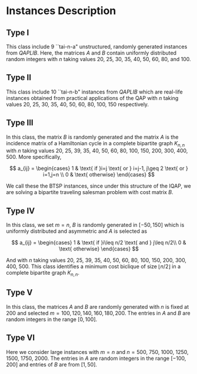 # Instances Description
## Type I
This class include 9 ``tai-n-a" unstructured, randomly generated instances from *QAPLIB*. Here, the  matrices $A$ and $B$ contain uniformly distributed random integers with $n$ taking values 20, 25, 30, 35, 40, 50, 60, 80, and 100.
## Type II
This class include 10 ``tai-n-b" instances from  *QAPLIB* which are real-life instances obtained from practical applications of the QAP with $n$ taking values 20, 25, 30, 35, 40, 50, 60, 80, 100, 150  respectively.
## Type III
In this class, the matrix $B$ is randomly generated and the matrix $A$ is the incidence matrix of a Hamiltonian cycle in a complete bipartite graph $K_{n,n}$ with $n$ taking values 20, 25, 39, 35, 40, 50, 60, 80, 100, 150, 200, 300, 400, 500. More specifically,

$$
			a_{ij} = \begin{cases}
				1  &  \text{ if }i=j \text{ or } i=j-1, j\geq 2 \text{ or } i=1,j=n \\
				0 &  \text{ otherwise}
			\end{cases}
$$

We call these the BTSP instances, since under this structure of the IQAP, we are solving a bipartite traveling salesman problem with cost matrix $B$.
		
## Type IV 
In this class,  we set $m=n$, $B$ is randomly generated in $[-50, 150]$ which is uniformly distributed and asymmetric and $A$ is selected as

$$
			a_{ij} = \begin{cases}
				1  &  \text{ if }i\leq n/2 \text{ and } j\leq n/2\\
				0 &  \text{ otherwise}
			\end{cases}
$$
  
And with $n$ taking values 20, 25, 39, 35, 40, 50, 60, 80, 100, 150, 200, 300, 400, 500. This class identifies a minimum cost biclique of size $\lfloor n/2\rfloor$ in a complete bipartite graph $K_{n,n}$.
## Type V
In this class, the matrices $A$ and $B$ are randomly generated with $n$ is fixed at $200$ and selected $m=100, 120,140,160,180,200$.  The entries in $A$ and $B$ are random integers in the range $[0, 100]$.
		
## Type VI
Here we consider large instances with $m=n$ and $n=500$, 750, 1000, 1250, 1500, 1750, 2000. The entries in $A$ are random integers in the range $[-100,200]$ and entries of $B$ are from $[1, 50]$.
